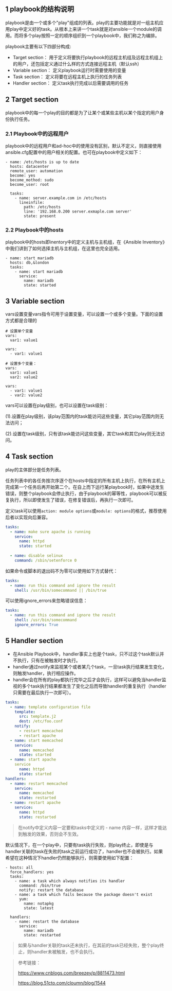 ## 1 playbook的结构说明

playbook是由一个或多个"play"组成的列表。play的主要功能就是对一组主机应用play中定义好的task。从根本上来讲一个task就是对ansible一个module的调用。而将多个play按照一定的顺序组织到一个playbook中，我们称之为编排。

playbook主要有以下四部分构成:

- Target section： 用于定义将要执行playbook的远程主机组及远程主机组上的用户，还包括定义通过什么样的方式连接远程主机（默认ssh）
- Variable section： 定义playbook运行时需要使用的变量
- Task section： 定义将要在远程主机上执行的任务列表
- Handler section： 定义task执行完成以后需要调用的任务

## 2 Target section

playbook中的每一个play的目的都是为了让某个或某些主机以某个指定的用户身份执行任务。

### 2.1 Playbook中的远程用户

playbook中的远程用户和ad-hoc中的使用没有区别，默认不定义，则直接使用ansible.cfg配置中的用户相关的配置。也可在playbook中定义如下：

```
- name: /etc/hosts is up to date
  hosts: datacenter
  remote_user: automation
  become: yes
  become_mothod: sudo
  become_user: root
  
  tasks:
    - name: server.example.com in /etc/hosts
      lineinfile:
        path: /etc/hosts
        line: '192.168.0.200 server.exmaple.com server'
        state: present
```

### 2.2 Playbook中的hosts

playbook中的hosts即inentory中的定义主机与主机组，在《Ansible Inventory》中我们讲到了如何选择主机与主机组，在这里也完全适用。

```
- name: start mariadb
  hosts: db,&london
  tasks:
    - name: start mariadb
      service:
        name: mariadb
        state: started
```

## 3 Variable section

vars设置变量vars指令可用于设置变量，可以设置一个或多个变量。下面的设置方式都是合理的

```
# 设置单个变量
vars:
  var1: value1

vars:
  - var1: value1

# 设置多个变量：
vars:
  var1: value1
  var2: value2

vars:
  - var1: value1
  - var2: value2
```

vars可以设置在play级别，也可以设置在task级别：

(1).设置在play级别，该play范围内的task能访问这些变量，其它play范围内则无法访问；

(2).设置在task级别，只有该task能访问这些变量，其它task和其它play则无法访问。

## 4 Task section

play的主体部分是任务列表。

任务列表中的各任务按次序逐个在hosts中指定的所有主机上执行，在所有主机上完成第一个任务后再开始第二个。在自上而下运行某playbook时，如果中途发生错误，则整个playbook会停止执行，由于playbook的幂等性，playbook可以被反复执行，所以即使发生了错误，在修复错误后，再执行一次即可。

定义task可以使用`action: module options`或`module: options`的格式，推荐使用后者以实现向后兼容。

```yaml
tasks:
  - name: make sure apache is running
    service: 
      name: httpd
      state: started
      
  - name: disable selinux
    command: /sbin/setenforce 0  
```

如果命令或脚本的退出码不为零可以使用如下方式替代：

```yaml
tasks:
  - name: run this command and ignore the result
    shell: /usr/bin/somecommand || /bin/true
```

可以使用ignore_errors来忽略错误信息：

```yaml
tasks:
  - name: run this command and ignore the result
    shell: /usr/bin/somecommand
    ignore_errors: True
```

## 5 Handler section

- 在Ansible Playbook中，handler事实上也是个task，只不过这个task默认并不执行，只有在被触发时才执行。
- handler通过notify来监视某个或者某几个task，一旦task执行结果发生变化，则触发handler，执行相应操作。
- handler会在所有的play都执行完毕之后才会执行，这样可以避免当handler监视的多个task执行结果都发生了变化之后而导致handler的重复执行（handler只需要在最后执行一次即可）。

```yaml
tasks:
  - name: template configuration file
    template: 
      src: template.j2 
      dest: /etc/foo.conf
    notify:
      - restart memcached
      - restart apache
  - name: start memcached
    service:
      name: memcached
      state: started
  - name: start apache
    service
      name: httpd
      state: started
handlers:
  - name: restart memcached
    service:
      name: memcached
      state: restarted
  - name: restart apache
    service:
      name: httpd
      state: restarted
```

> 在notify中定义内容一定要和tasks中定义的 - name 内容一样，这样才能达到触发的效果，否则会不生效。

默认情况下，在一个play中，只要有task执行失败，则play终止，即使是与handler关联的task在失败的task之前运行成功了，handler也不会被执行。如果希望在这种情况下handler仍然能够执行，则需要使用如下配置：

```
- hosts: all
  force_handlers: yes
  tasks:
    - name: a task which always notifies its handler
      command: /bin/true
      notify: restart the database
    - name: a task which fails because the package doesn't exist
      yum:
        name: notapkg
        state: latest
      
  handlers:
    - name: restart the database
      service:
        name: mariadb
        state: restarted
```

> 如果与handler关联的task还未执行，在其前的task已经失败，整个play终止，则handler未被触发，也不会执行。

>参考链接：
>
>https://www.cnblogs.com/breezey/p/8811473.html
>
>https://blog.51cto.com/cloumn/blog/1544